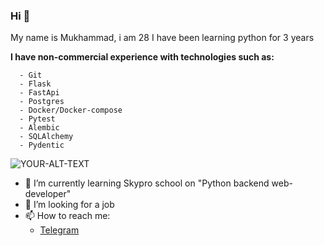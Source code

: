 ### Hi 👋
My name is Mukhammad, i am 28
I have been learning python for 3 years<br>

**I have non-commercial experience with technologies such as:**
```
  - Git
  - Flask
  - FastApi
  - Postgres
  - Docker/Docker-compose
  - Pytest
  - Alembic
  - SQLAlchemy
  - Pydentic
```

<picture>
 <source media="(prefers-color-scheme: dark)" srcset="https://www.google.com/url?sa=i&url=https%3A%2F%2Fwww.rgo.ru%2Fru%2Farticle%2Fvyshe-gor-mogut-byt-tolko-gory-top-7-peshih-marshrutov-po-altayu&psig=AOvVaw1IadgbTef-Y-XOH-zY3b2h&ust=1674770539945000&source=images&cd=vfe&ved=0CBAQjRxqFwoTCKD52cvc4_wCFQAAAAAdAAAAABAJ">
 <source media="(prefers-color-scheme: light)" srcset="https://www.google.com/url?sa=i&url=https%3A%2F%2Fpibig.info%2F99076-zakat-solnca-na-more.html&psig=AOvVaw3Mlyph1MU97gAxVyLGlF3_&ust=1674770632592000&source=images&cd=vfe&ved=0CBAQjRxqFwoTCKDn2Pfc4_wCFQAAAAAdAAAAABAE">
 <img alt="YOUR-ALT-TEXT" src="YOUR-DEFAULT-IMAGE">
</picture>

- 🌱 I’m currently learning Skypro school on "Python backend web-developer"
- 🤔 I’m looking for a job
- 📫 How to reach me:
  - [Telegram ](https://t.me/skyzizizkk)
